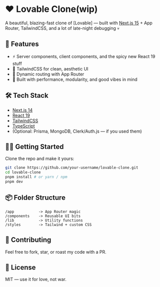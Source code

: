 
# ❤️ Lovable Clone(wip)

A beautiful, blazing-fast clone of \[Lovable] — built with [Next.js 15](https://nextjs.org/) + App Router, TailwindCSS, and a lot of late-night debugging 💀

## 🚀 Features

* ⚡ Server components, client components, and the spicy new React 19 stuff
* 🎨 TailwindCSS for clean, aesthetic UI
* 📁 Dynamic routing with App Router
* 🧠 Built with performance, modularity, and good vibes in mind

## 🛠️ Tech Stack

* [Next.js 14](https://nextjs.org/)
* [React 19](https://react.dev/)
* [TailwindCSS](https://tailwindcss.com/)
* [TypeScript](https://www.typescriptlang.org/)
* (Optional: Prisma, MongoDB, Clerk/Auth.js — if you used them)

## 🧑‍💻 Getting Started

Clone the repo and make it yours:

```bash
git clone https://github.com/your-username/lovable-clone.git
cd lovable-clone
pnpm install # or yarn / npm
pnpm dev
```

## 📦 Folder Structure

```
/app           -> App Router magic
/components    -> Reusable UI bits
/lib           -> Utility functions
/styles        -> Tailwind + custom CSS
```

## 🤝 Contributing

Feel free to fork, star, or roast my code with a PR.

## 📄 License

MIT — use it for love, not war.
